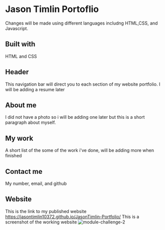# Jason Timlin Portoflio
Changes will be made using different languages includng HTML,CSS, and Javascript.
## Built with
HTML and CSS
## Header
This navigation bar will direct you to each section of my website portfolio. I will be adding a resume later
## About me
I did not have a photo so i will be adding one later but this is a short paragraph about myself.
## My work
A short list of the some of the work i've done, will be adding more when finished
## Contact me 
My number, email, and github
## Website
This is the link to my published website https://jasontimlin10372.github.io/JasonTimlin-Portfolio/
This is a screenshot of the working website 
![module-challenge-2](https://user-images.githubusercontent.com/106777829/175435087-cbfb3cda-15fc-473a-afd0-3ff5b3e02506.PNG)
